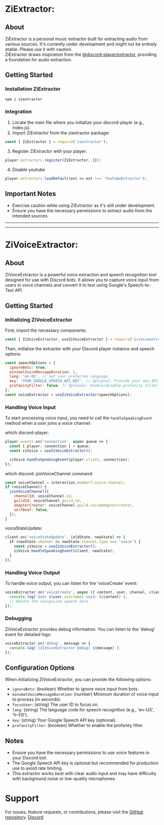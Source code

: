# ZiExtractor:

## About

ZiExtractor is a personal music extractor built for extracting audio from various sources. It's currently under development and might not be entirely stable. Please use it with caution.  
ZiExtractor draws inspiration from the [@discord-player/extractor](https://www.npmjs.com/package/@discord-player/extractor), providing a foundation for audio extraction.

## Getting Started

### Installation ZiExtractor

```bash
npm i ziextractor
```

### Integration

1. Locate the main file where you initialize your discord-player (e.g., index.js).
2. Import ZiExtractor from the ziextractor package:

```js
const { ZiExtractor } = require('ziextractor');
```

3. Register ZiExtractor with your player:

```js
player.extractors.register(ZiExtractor, {});
```

4. Disable youtube

```js
player.extractors.loadDefault(ext => ext !== 'YouTubeExtractor');
```

## Important Notes

- Exercise caution while using ZiExtractor as it's still under development.
- Ensure you have the necessary permissions to extract audio from the intended sources.

---

---

# ZiVoiceExtractor:

## About

ZiVoiceExtractor is a powerful voice extraction and speech recognition tool designed for use with Discord bots. It allows you to capture voice input from users in voice channels and convert it to text using Google's Speech-to-Text API.

## Getting Started

### Initializing ZiVoiceExtractor

First, import the necessary components:

```js
const { ZiVoiceExtractor, useZiVoiceExtractor } = require('zivoiceextractor');
```

Then, initialize the extractor with your Discord player instance and speech options:

```js
const speechOptions = {
  ignoreBots: true,
  minimalVoiceMessageDuration: 1,
  lang: 'en-US', // Set your preferred language
  key: 'YOUR_GOOGLE_SPEECH_API_KEY', // Optional: Provide your own API key
  profanityFilter: false, // Optional: Enable/disable profanity filter
};
const voiceExtractor = useZiVoiceExtractor(speechOptions);
```

### Handling Voice Input

To start processing voice input, you need to call the `handleSpeakingEvent` method when a user joins a voice channel:

which discord-player:

```js
player.events.on('connection', async queue => {
  const { player, connection } = queue;
  const ziVoice = useZiVoiceExtractor();

  ziVoice.handleSpeakingEvent(player.client, connection);
});
```

which discord:
joinVoiceChannel command:

```js
const voiceChannel = interaction.member?.voice.channel;
if (voiceChannel) {
  joinVoiceChannel({
    channelId: voiceChannel.id,
    guildId: voiceChannel.guild.id,
    adapterCreator: voiceChannel.guild.voiceAdapterCreator,
    selfDeaf: false,
  });
}
```

voiceStateUpdate:

```js
client.on('voiceStateUpdate', (oldState, newState) => {
  if (newState.channel && newState.channel.type === 'voice') {
    const ziVoice = useZiVoiceExtractor();
    ziVoice.handleSpeakingEvent(client, newState);
  }
});
```

### Handling Voice Output

To handle voice output, you can listen for the 'voiceCreate' event:

```js
voiceExtractor.on('voiceCreate', async ({ content, user, channel, client }) => {
  console.log(`User ${user.username} said: ${content}`);
  // Handle the recognized speech here
});
```

### Debugging

ZiVoiceExtractor provides debug information. You can listen to the 'debug' event for detailed logs:

```js
voiceExtractor.on('debug', message => {
  console.log(`[ZiVoiceExtractor Debug] ${message}`);
});
```

## Configuration Options

When initializing ZiVoiceExtractor, you can provide the following options:

- `ignoreBots`: (boolean) Whether to ignore voice input from bots.
- `minimalVoiceMessageDuration`: (number) Minimum duration of voice input to process (in seconds).
- `focusUser`: (string) The user ID to focus on.
- `lang`: (string) The language code for speech recognition (e.g., 'en-US', 'fr-FR').
- `key`: (string) Your Google Speech API key (optional).
- `profanityFilter`: (boolean) Whether to enable the profanity filter.

## Notes

- Ensure you have the necessary permissions to use voice features in your Discord bot.
- The Google Speech API key is optional but recommended for production use to avoid rate limiting.
- This extractor works best with clear audio input and may have difficulty with background noise or low-quality microphones.

# Support

For issues, feature requests, or contributions, please visit the [GitHub repository](https://github.com/zijipia/ZiExtractor). [Discord](https://discord.gg/HPBWtDswfE)
